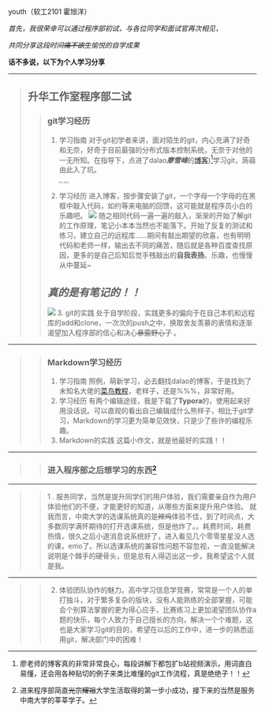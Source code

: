 youth（软工2101 霍旭洋）

*首先，我很荣幸可以通过程序部初试，与各位同学和面试官再次相见，*

*共同分享这段时间~~痛不欲生~~愉悦的自学成果*

**话不多说，以下为个人学习分享**

------
> ## 升华工作室程序部二试  
> > ### git学习经历
> > 1. 学习指南
> >         对于git初学者来讲，面对陌生的git，内心充满了好奇和无奈，好奇于目前最强的分布式版本控制系统，无奈于对他的一无所知。在指导下，点进了dalao***廖雪峰***的[博客](https://www.liaoxuefeng.com/wiki/896043488029600))[^注1]学习git，蒟蒻由此入了坑。
> >
> >     [^注1]:廖老师的博客真的非常非常良心，每段讲解下都包扩b站视频演示，用词直白易懂，还会用各种贴切的例子来类比难懂的git工作流程，真是绝绝子！！
> >     <img src="http://wx2.sinaimg.cn/large/415f82b9ly1g9yqea9twxj20g00bq76a.jpg" alt="alt 表情包" style="zoom: 25%;" />
> >
> > 2. 学习经历 
> >         进入博客，按步骤安装了git，一个字母一个字母的在黑框中敲入代码，如约等来电脑的回馈，这可能就是程序员小白的乐趣吧。
> >    ![](C:\Users\86185\Desktop\gitskills\QQ图片20211007175535.jpg)
> >        随之相同代码一遍一遍的敲入，渐渐的开始了解git的工作原理，笔记小本本当然也不能落下。开始了反复的测试和练习，建立自己的远程库......期间有敲出期望的欣喜，也有明明代码和老师一样，输出去不同的痛苦，随后就是各种百度查找原因，更多的是自己后知后觉手残敲出的**自我表扬**。乐趣，也慢慢从中蔓延~  
> >
> >   ##                                 ***真的是有笔记的！！***
> >    ![](C:\Users\86185\Desktop\gitskills\QQ图片20211007181119.png)
> > 3. git的实践
> >         处于自学阶段，实践更多的偏向于在自己本机和远程库的add和clone，一次次的push之中，换取舍友羡慕的表情和逐渐渴望加入程序部的信心和决心~~暴露野心了~~ 。

------

> > ### Markdown学习经历
> > 1. 学习指南
> >         照例，萌新学习，必去翻找dalao的博客，于是找到了未知名大佬的[菜鸟教程](www.runoob.com)，老样子，还是%%%，非常好用。
> > 2. 学习经历
> >         有两个编辑途径，我是下载了**Typora**的，使用起来好用没话说。可以直观的看出自己编辑成什么熊样子，相比于git学习，Markdown的学习更为简单见效快，只是少了些许的编程乐趣。
> > 3. Markdown的实践
> >         这篇小作文，就是他最好的实践！！

------
>> ### 进入程序部之后想学习的东西[^注2] 
>>
>> [^注2]: 进来程序部简直~~光宗耀祖~~大学生活取得的第一步小成功，接下来的当然是服务中南大学的莘莘学子。 
---
>> 1 .     服务同学，当然是提升同学们的用户体验，我们需要亲自作为用户体验他们的不便，才能更好的知道，从哪些方面来提升用户体验。 
>> 就我而言，中南大学的选课系统真的是~~辣鸡~~体验不佳，到了时间点，大多数同学满怀期待的打开选课系统，但是他炸了。。耗费时间，耗费热情，很久之后小道消息说系统好了，进入看见几个零零星星没人选的课，emo了。所以选课系统的兼容性问题不容忽视，一直没能解决说明是个棘手的硬骨头，但是总有人得迈出这一步，我希望这个人就是我。
---
>> 2.  体验团队协作的魅力。高中学习信息学竞赛，常常是一个人的单打独斗，对于繁多复杂的版块，没有人能熟练的全部掌握，可能会个别算法掌握的更为得心应手，比赛练习上更加渴望团队协作a题的快乐，每个人致力于自己擅长的方向，解决一个个难题，这也是大家学习git的目的，希望在以后的工作中，进一步的熟悉运用git，解决部门中的困难！

